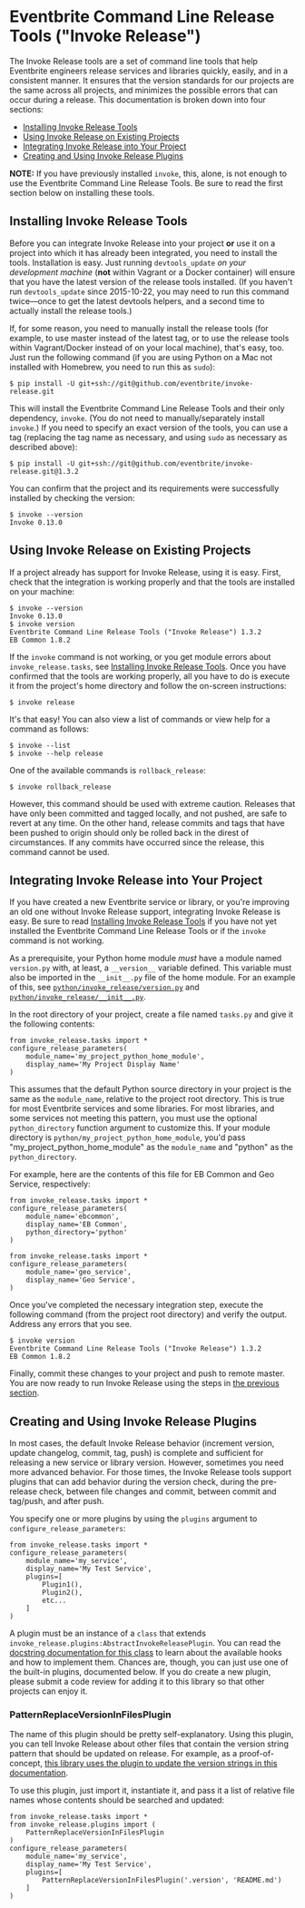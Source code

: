 # Eventbrite Command Line Release Tools ("Invoke Release")

The Invoke Release tools are a set of command line tools that help Eventbrite engineers release services and libraries
quickly, easily, and in a consistent manner. It ensures that the version standards for our projects are the same
across all projects, and minimizes the possible errors that can occur during a release. This documentation is broken
down into four sections:

* [Installing Invoke Release Tools](#installing-invoke-release-tools)
* [Using Invoke Release on Existing Projects](#using-invoke-release-on-existing-projects)
* [Integrating Invoke Release into Your Project](#integrating-invoke-release-into-your-project)
* [Creating and Using Invoke Release Plugins](#creating-and-using-invoke-release-plugins)

**NOTE:** If you have previously installed `invoke`, this, alone, is not enough to use the Eventbrite Command Line
Release Tools. Be sure to read the first section below on installing these tools.

## Installing Invoke Release Tools

Before you can integrate Invoke Release into your project **or** use it on a project into which it has already been
integrated, you need to install the tools. Installation is easy. Just running `devtools_update` _on your development
machine_ (**not** within Vagrant or a Docker container) will ensure that you have the latest version of the release
tools installed. (If you haven't run `devtools_update` since 2015-10-22, you may need to run this command twice—once to
get the latest devtools helpers, and a second time to actually install the release tools.)

If, for some reason, you need to manually install the release tools (for example, to use master instead of the latest
tag, or to use the release tools within Vagrant/Docker instead of on your local machine), that's easy, too. Just run
the following command (if you are using Python on a Mac not installed with Homebrew, you need to run this as `sudo`):

```
$ pip install -U git+ssh://git@github.com/eventbrite/invoke-release.git
```

This will install the Eventbrite Command Line Release Tools and their only dependency, `invoke`. (You do not need to
manually/separately install `invoke`.) If you need to specify an exact version of the tools, you can use a tag
(replacing the tag name as necessary, and using `sudo` as necessary as described above):

```
$ pip install -U git+ssh://git@github.com/eventbrite/invoke-release.git@1.3.2
```

You can confirm that the project and its requirements were successfully installed by checking the version:

```
$ invoke --version
Invoke 0.13.0
```

## Using Invoke Release on Existing Projects

If a project already has support for Invoke Release, using it is easy. First, check that the integration is working
properly and that the tools are installed on your machine:

```
$ invoke --version
Invoke 0.13.0
$ invoke version
Eventbrite Command Line Release Tools ("Invoke Release") 1.3.2
EB Common 1.8.2
```

If the `invoke` command is not working, or you get module errors about `invoke_release.tasks`, see
[Installing Invoke Release Tools](#installing-invoke-release-tools). Once you have confirmed that the tools are
working properly, all you have to do is execute it from the project's home directory and follow the on-screen
instructions:

```
$ invoke release
```

It's that easy! You can also view a list of commands or view help for a command as follows:

```
$ invoke --list
$ invoke --help release
```

One of the available commands is `rollback_release`:

```
$ invoke rollback_release
```

However, this command should be used with extreme caution. Releases that have only been committed and tagged locally,
and not pushed, are safe to revert at any time. On the other hand, release commits and tags that have been pushed to
origin should only be rolled back in the direst of circumstances. If any commits have occurred since the release, this
command cannot be used.

## Integrating Invoke Release into Your Project

If you have created a new Eventbrite service or library, or you're improving an old one without Invoke Release support,
integrating Invoke Release is easy. Be sure to read [Installing Invoke Release Tools](#installing-invoke-release-tools)
if you have not yet installed the Eventbrite Command Line Release Tools or if the `invoke` command is not working.

As a prerequisite, your Python home module _must_ have a module named `version.py` with, at least, a `__version__`
variable defined. This variable must also be imported in the `__init__.py` file of the home module. For an example
of this, see [`python/invoke_release/version.py`](python/invoke_release/version.py) and
[`python/invoke_release/__init__.py`](python/invoke_release/__init__.py).

In the root directory of your project, create a file named `tasks.py` and give it the following contents:

```
from invoke_release.tasks import *
configure_release_parameters(
    module_name='my_project_python_home_module',
    display_name='My Project Display Name'
)
```

This assumes that the default Python source directory in your project is the same as the `module_name`, relative to the
project root directory. This is true for most Eventbrite services and some libraries. For most libraries, and some
services not meeting this pattern, you must use the optional `python_directory` function argument to customize this.
If your module directory is `python/my_project_python_home_module`, you'd pass "my_project_python_home_module" as the
`module_name` and "python" as the `python_directory`.

For example, here are the contents of this file for EB Common and Geo Service, respectively:

```
from invoke_release.tasks import *
configure_release_parameters(
    module_name='ebcommon',
    display_name='EB Common',
    python_directory='python'
)
```

```
from invoke_release.tasks import *
configure_release_parameters(
    module_name='geo_service',
    display_name='Geo Service',
)
```

Once you've completed the necessary integration step, execute the following command (from the project root directory)
and verify the output. Address any errors that you see.

```
$ invoke version
Eventbrite Command Line Release Tools ("Invoke Release") 1.3.2
EB Common 1.8.2
```

Finally, commit these changes to your project and push to remote master. You are now ready to run Invoke Release using
the steps in [the previous section](#using-invoke-release-on-existing-projects).

## Creating and Using Invoke Release Plugins

In most cases, the default Invoke Release behavior (increment version, update changelog, commit, tag, push) is
complete and sufficient for releasing a new service or library version. However, sometimes you need more advanced
behavior. For those times, the Invoke Release tools support plugins that can add behavior during the version check,
during the pre-release check, between file changes and commit, between commit and tag/push, and after push.

You specify one or more plugins by using the `plugins` argument to `configure_release_parameters`:

```
from invoke_release.tasks import *
configure_release_parameters(
    module_name='my_service',
    display_name='My Test Service',
    plugins=[
        Plugin1(),
        Plugin2(),
        etc...
    ]
)
```

A plugin must be an instance of a `class` that extends `invoke_release.plugins:AbstractInvokeReleasePlugin`. You can
read the [docstring documentation for this class](python/invoke_release/plugins.py) to learn about the available hooks
and how to implement them. Chances are, though, you can just use one of the built-in plugins, documented below. If you
do create a new plugin, please submit a code review for adding it to this library so that other projects can enjoy it.

### PatternReplaceVersionInFilesPlugin

The name of this plugin should be pretty self-explanatory. Using this plugin, you can tell Invoke Release about other
files that contain the version string pattern that should be updated on release. For example, as a proof-of-concept,
[this library uses the plugin to update the version strings in this documentation](tasks.py).

To use this plugin, just import it, instantiate it, and pass it a list of relative file names whose contents should be
searched and updated:

```
from invoke_release.tasks import *
from invoke_release.plugins import (
    PatternReplaceVersionInFilesPlugin
)
configure_release_parameters(
    module_name='my_service',
    display_name='My Test Service',
    plugins=[
        PatternReplaceVersionInFilesPlugin('.version', 'README.md')
    ]
)
```
